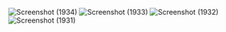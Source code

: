 ![Screenshot (1934)](https://github.com/mehak-2/pokemon-app1/assets/113156603/e6b25307-2de5-4abe-82c8-29b4fcf95229)
![Screenshot (1933)](https://github.com/mehak-2/pokemon-app1/assets/113156603/43e2b755-9c8f-4440-b38b-e30c14b6522e)
![Screenshot (1932)](https://github.com/mehak-2/pokemon-app1/assets/113156603/d74c1a22-584b-4567-aba6-d6272a180e1a)
![Screenshot (1931)](https://github.com/mehak-2/pokemon-app1/assets/113156603/210f5730-08e1-41ed-8d1b-e055e6a6564e)
